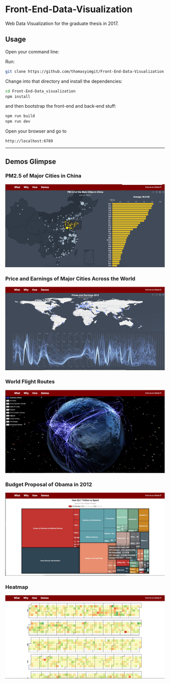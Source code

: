 # Front-End-Data-Visualization
Web Data Visualization for the graduate thesis in 2017.

## Usage

Open your command line:

Run:

```bash
git clone https://github.com/thomasyimgit/Front-End-Data-Visualization.git
```

Change into that directory and install the dependencies:

```bash
cd Front-End-Data_visualization
npm install
```

and then bootstrap the front-end and back-end stuff:

```bash
npm run build
npm run dev
```

Open your browser and go to 
```
http://localhost:6789
```

---

## Demos Glimpse

### PM2.5 of Major Cities in China

![PM2.5 of Major Cities in China](/public/demo-images/demo1.png "PM2.5 of Major Cities in China")

### Price and Earnings of Major Cities Across the World

![Price and Earnings of Major Cities Across the World](/public/demo-images/demo2.png "Price and Earnings of Major Cities Across the World")

### World Flight Routes

![World Flight Routes](/public/demo-images/demo3.png "World Flight Routes")

### Budget Proposal of Obama in 2012

![Budget Proposal of Obama in 2012](/public/demo-images/demo4.png "Budget Proposal of Obama in 2012")

### Heatmap

![Heatmap](/public/demo-images/demo5.png "Heatmap")
